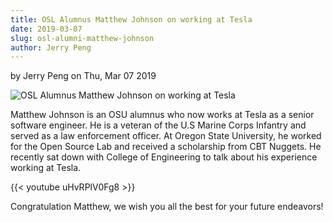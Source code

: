 ```yaml
---
title: OSL Alumnus Matthew Johnson on working at Tesla
date: 2019-03-07
slug: osl-alumni-matthew-johnson
author: Jerry Peng
---
```

by Jerry Peng on Thu, Mar 07 2019

![OSL Alumnus Matthew Johnson on working at Tesla](/images/matthew.jpg#blog)

Matthew Johnson is an OSU alumnus who now works at Tesla as a senior software engineer.  He is a veteran of the U.S
Marine Corps Infantry and served as a law enforcement officer.  At Oregon State University, he worked for the Open Source Lab and
received a scholarship from CBT Nuggets.  He recently sat down with College of Engineering to talk about his experience
working at Tesla.

{{< youtube uHvRPlV0Fg8 >}}

Congratulation Matthew, we wish you all the best for your future endeavors!
